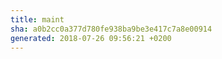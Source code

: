 ```yaml
---
title: maint
sha: a0b2cc0a377d780fe938ba9be3e417c7a8e00914
generated: 2018-07-26 09:56:21 +0200
---
```

